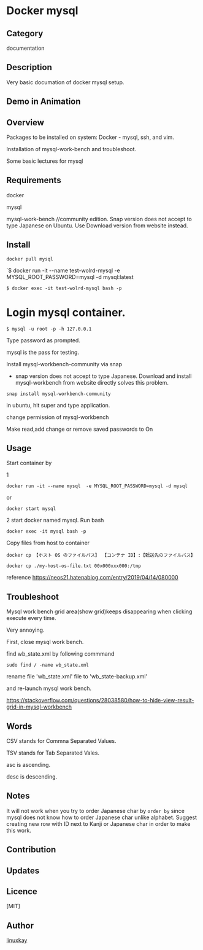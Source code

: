 # Docker mysql 

## Category

documentation

## Description

Very basic documation of docker mysql setup.

## Demo in Animation

## Overview

Packages to be installed on system: Docker - mysql, ssh, and vim.

Installation of mysql-work-bench and troubleshoot.

Some basic lectures for mysql

## Requirements

docker

mysql

mysql-work-bench //community edition. Snap version does not accept to type  Japanese on Ubuntu. Use Download version from website instead.

## Install

`docker pull mysql`

`$ docker run -it --name test-wolrd-mysql -e MYSQL_ROOT_PASSWORD=mysql -d mysql:latest

`$ docker exec -it test-wolrd-mysql bash -p`

# Login mysql container.

`$ mysql -u root -p -h 127.0.0.1`

Type password as prompted.

mysql is the pass for testing.

Install mysql-workbench-community via snap

* snap version does not accept to type Japanese. Download and install mysql-workbench from website directly solves this problem.

`snap install mysql-workbench-community`

in ubuntu, hit super and type application.


change permission of mysql-workbench

Make read,add change or remove saved passwords to On

## Usage

Start container by

1

`docker run -it --name mysql  -e MYSQL_ROOT_PASSWORD=mysql -d mysql`

or

`docker start mysql`

2 start docker named mysql. Run bash

`docker exec -it mysql bash -p`

Copy files from host to container

`docker cp 【ホスト OS のファイルパス】 【コンテナ ID】:【転送先のファイルパス】`

`docker cp ./my-host-os-file.txt 00x000xxx000:/tmp`

reference
https://neos21.hatenablog.com/entry/2019/04/14/080000

## Troubleshoot

Mysql work bench grid area(show grid)keeps disappearing when clicking execute every time.

Very annoying.

First, close mysql work bench.

find wb_state.xml by following commmand

`sudo find / -name wb_state.xml`

rename file 'wb_state.xml' file to 'wb_state-backup.xml'

and re-launch mysql work bench.

https://stackoverflow.com/questions/28038580/how-to-hide-view-result-grid-in-mysql-workbench

## Words

CSV stands for Commna Separated Values.

TSV stands for Tab Separated Vales.

asc is ascending.

desc is descending.

## Notes

It will not work when you try to order Japanese char by `order by` since mysql does not know how to order Japanese char unlike alphabet. Suggest creating new row with ID next to Kanji or Japanese char in order to make this work.

## Contribution

## Updates

## Licence
[MIT]

## Author

[linuxkay](https://github.com/linuxkay)
